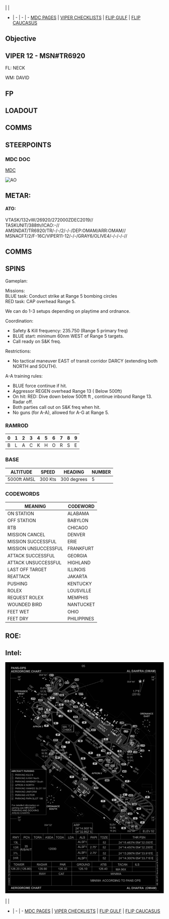  |  | 
- | - | - | -
[MDC PAGES](/MDCPAGES.MD) | [VIPER CHECKLISTS](/F16START.MD) | [FLIP GULF](https://www.dropbox.com/s/sp91zf63rx0esao/FLIP_GULFR2_EC1.pdf?dl=0) | [FLIP CAUCASUS](https://www.dropbox.com/s/ppiqy9ba7i8h8op/FLIP_CAUR_EC1.pdf?dl=0)

## Objective
#### 

## VIPER 12 - MSN#TR6920 

FL: NECK

WM: DAVID



## FP



## LOADOUT

## COMMS


## STEERPOINTS

### MDC DOC
[MDC](/EXT_BRIEF.pdf)

![AO](--E10.PNG)

## METAR: 

#### ATO: 

VTASK/132vW/26920/272000ZDEC2019//  
TASKUNIT/388th/ICAO:-//  
AMSNDAT/TR6920/TR/-/-/2/-/-/DEP:OMAM/ARR:OMAM//  
MSNACFT/2/F-16C/VIPER11-12/-/-/GRAY6/OLIVE4/-/-/-/-//  

## COMMS

## SPINS

Gameplan:  
  
Missions:  
BLUE task: Conduct strike at Range 5 bombing circles   
RED task: CAP overhead Range 5.  

We can do 1-3 setups depending on playtime and ordnance.  
  
Coordination:  
- Safety & Kill frequency: 235.750 (Range 5 primary freq)  
- BLUE start: minimum 60nm WEST of Range 5 targets.  
- Call ready on S&K freq.  


Restrictions:  
- No tactical maneuver EAST of transit corridor DARCY (extending both NORTH and SOUTH).  

  
A-A training rules:  
- BLUE force continue if hit.  
- Aggressor REGEN overhead Range 13 ( Below 500ft)  
- On hit: RED: Dive down below 500ft ft , continue inbound Range 13. Radar off.  
- Both parties call out on S&K freq when hit.  
- No guns (for A-A), allowed for A-G at Range 5.  

### RAMROD

| 0 | 1 | 2 | 3 | 4 | 5 | 6 | 7 | 8 | 9 |
| - | - | - | - | - | - | - | - | - | - |
| B | L | A | C | K | H | O | R | S | E |


### BASE

| ALTITUDE | SPEED | HEADING | NUMBER| 
| -------- | ----- | ------- | ----- | 
| 5000ft AMSL | 300 Kts | 300 degrees | 5 |

### CODEWORDS

| MEANING | CODEWORD | 
| ------- | -------- | 
| ON STATION | ALABAMA | 
| OFF STATION | BABYLON |
| RTB | CHICAGO |
| MISSION CANCEL | DENVER |
| MISSION SUCCESSFUL| ERIE |
| MISSION UNSUCCESSFUL| FRANKFURT |
| ATTACK SUCCESSFUL | GEORGIA |
| ATTACK UNSUCCESSFUL | HIGHLAND |
| LAST OFF TARGET| ILLINOIS |
| REATTACK | JAKARTA |
| PUSHING | KENTUCKY |
| ROLEX | LOUSVILLE |
| REQUEST ROLEX| MEMPHIS|
| WOUNDED BIRD | NANTUCKET |
| FEET WET | OHIO |
| FEET DRY | PHILIPPINES |


## ROE:


## Intel:



![GND](/FLIPS/OMAM_GND_NOV6.png)  

 |  | 
- | - | -
[MDC PAGES](/MDCPAGES.MD) | [VIPER CHECKLISTS](/F16START.MD) | [FLIP GULF](https://www.dropbox.com/s/sp91zf63rx0esao/FLIP_GULFR2_EC1.pdf?dl=0) | [FLIP CAUCASUS](https://www.dropbox.com/s/ppiqy9ba7i8h8op/FLIP_CAUR_EC1.pdf?dl=0)

